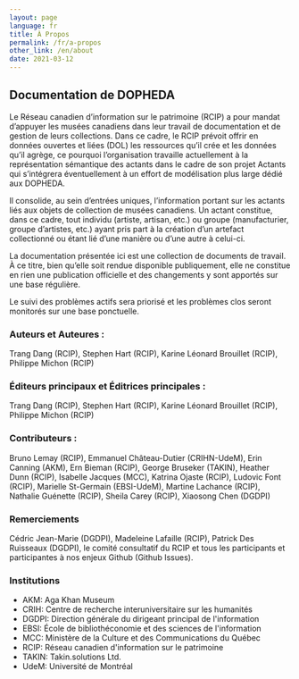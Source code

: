 ```yaml
---
layout: page
language: fr
title: À Propos
permalink: /fr/a-propos
other_link: /en/about
date: 2021-03-12
---
```

<!-- [Version française](#documentation-du-modele-collections) -->

## Documentation de DOPHEDA

Le Réseau canadien d’information sur le patrimoine (RCIP) a pour mandat d’appuyer les musées canadiens dans leur travail de documentation et de gestion de leurs collections. Dans ce cadre, le RCIP prévoit offrir en données ouvertes et liées (DOL) les ressources qu’il crée et les données qu’il agrège, ce pourquoi l’organisation travaille actuellement à la représentation sémantique des actants dans le cadre de son projet Actants qui s’intégrera éventuellement à un effort de modélisation plus large dédié aux DOPHEDA. 

Il consolide, au sein d’entrées uniques, l’information portant sur les actants liés aux objets de collection de musées canadiens. Un actant constitue, dans ce cadre, tout individu (artiste, artisan, etc.) ou groupe (manufacturier, groupe d’artistes, etc.) ayant pris part à la création d’un artefact collectionné ou étant lié d’une manière ou d’une autre à celui-ci. 

La documentation présentée ici est une collection de documents de travail. À ce titre, bien qu’elle soit rendue disponible publiquement, elle  ne constitue en rien une publication officielle et des changements y sont apportés sur une base régulière. 

Le suivi des problèmes actifs sera priorisé et les problèmes clos seront monitorés sur une base ponctuelle. 

### Auteurs et Auteures :

Trang Dang (RCIP), Stephen Hart (RCIP), Karine Léonard Brouillet (RCIP), Philippe Michon (RCIP)

### Éditeurs principaux et Éditrices principales : 

Trang Dang (RCIP), Stephen Hart (RCIP), Karine Léonard Brouillet (RCIP), Philippe Michon (RCIP)

### Contributeurs : 

Bruno Lemay (RCIP), Emmanuel Château-Dutier (CRIHN-UdeM), Erin Canning (AKM), Ern Bieman (RCIP), George Bruseker (TAKIN), Heather Dunn (RCIP), Isabelle Jacques (MCC), Katrina Ojaste (RCIP), Ludovic Font (RCIP),  Marielle St-Germain (EBSI-UdeM), Martine Lachance (RCIP), Nathalie Guénette (RCIP), Sheila Carey (RCIP), Xiaosong Chen (DGDPI)

### Remerciements

Cédric Jean-Marie (DGDPI), Madeleine Lafaille (RCIP), Patrick Des Ruisseaux (DGDPI), le comité consultatif du RCIP et tous les participants et participantes à nos enjeux Github (Github Issues).

### Institutions

* AKM: Aga Khan Museum 
* CRIH: Centre de recherche interuniversitaire sur les humanités
* DGDPI: Direction générale du dirigeant principal de l'information 
* EBSI: École de bibliothéconomie et des sciences de l'information
* MCC: Ministère de la Culture et des Communications du Québec
* RCIP: Réseau canadien d'information sur le patrimoine  
* TAKIN: Takin.solutions Ltd.
* UdeM: Université de Montréal
